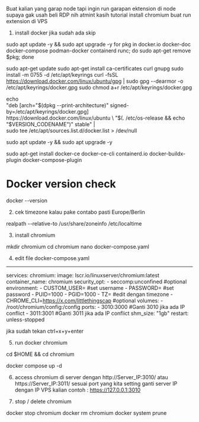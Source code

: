 Buat kalian yang garap node tapi ingin run garapan ektension di node supaya gak usah beli RDP nih atmint kasih tutorial install chromium buat run extension di VPS

1. install docker jika sudah ada skip

sudo apt update -y && sudo apt upgrade -y
for pkg in docker.io docker-doc docker-compose podman-docker containerd runc; do sudo apt-get remove $pkg; done

sudo apt-get update
sudo apt-get install ca-certificates curl gnupg
sudo install -m 0755 -d /etc/apt/keyrings
curl -fsSL https://download.docker.com/linux/ubuntu/gpg | sudo gpg --dearmor -o /etc/apt/keyrings/docker.gpg
sudo chmod a+r /etc/apt/keyrings/docker.gpg

echo \
  "deb [arch="$(dpkg --print-architecture)" signed-by=/etc/apt/keyrings/docker.gpg] https://download.docker.com/linux/ubuntu \
  "$(. /etc/os-release && echo "$VERSION_CODENAME")" stable" | \
  sudo tee /etc/apt/sources.list.d/docker.list > /dev/null

sudo apt update -y && sudo apt upgrade -y

sudo apt-get install docker-ce docker-ce-cli containerd.io docker-buildx-plugin docker-compose-plugin

# Docker version check
docker --version

2. cek timezone kalau pake contabo pasti Europe/Berlin

realpath --relative-to /usr/share/zoneinfo /etc/localtime

3.  install chromium

mkdir chromium
cd chromium
nano docker-compose.yaml

4. edit file docker-compose.yaml

---
services:
  chromium:
    image: lscr.io/linuxserver/chromium:latest
    container_name: chromium
    security_opt:
      - seccomp:unconfined #optional
    environment:
      - CUSTOM_USER=     #set username
      - PASSWORD=    #set password
      - PUID=1000
      - PGID=1000
      - TZ= #edit dengan timezone
      - CHROME_CLI=https://x.com/littlethingscap #optional
    volumes:
      - /root/chromium/config:/config
    ports:
      - 3010:3000   #Ganti 3010 jika ada IP conflict
      - 3011:3001   #Ganti 3011 jika ada IP conflict
    shm_size: "1gb"
    restart: unless-stopped

jika sudah tekan ctrl+x+y+enter

5. run docker chromium

cd $HOME && cd chromium

docker compose up -d

6. access chromium di server dengan http://Server_IP:3010/ atau 
https://Server_IP:3011/ sesuai port yang kita setting ganti server IP dengan IP VPS kalian contoh : https://127.0.0.1:3010

7. stop / delete chromium

docker stop chromium
docker rm chromium
docker system prune
